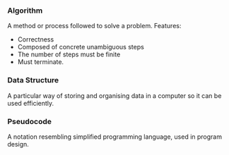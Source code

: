 ### **Algorithm** 
A method or process followed to solve a problem.
Features: 
- Correctness
- Composed of concrete unambiguous steps
- The number of steps must be finite
- Must terminate.

### Data Structure 
A particular way of storing and organising data in a computer so it can be used efficiently.

### Pseudocode
A notation resembling simplified programming language, used in program design.
